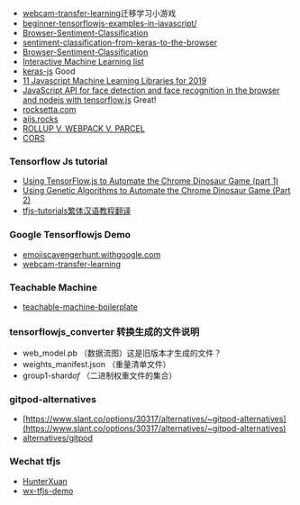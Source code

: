 - [webcam-transfer-learning](https://storage.googleapis.com/tfjs-examples/webcam-transfer-learning/dist/index.html)迁移学习小游戏
- [beginner-tensorflowjs-examples-in-javascript/](https://hpssjellis.github.io/beginner-tensorflowjs-examples-in-javascript/)
- [Browser-Sentiment-Classification](https://hpssjellis.github.io/beginner-tensorflowjs-examples-in-javascript/tf-examples/Browser-Sentiment-Classification/index.html)
- [sentiment-classification-from-keras-to-the-browser](https://medium.com/@alyafey22/sentiment-classification-from-keras-to-the-browser-7eda0d87cdc6)
- [Browser-Sentiment-Classification](https://github.com/zaidalyafeai/Browser-Sentiment-Classification)
- [Interactive Machine Learning list](https://inbrowser.ai/)
- [keras-js](https://transcranial.github.io/keras-js/#/) Good
- [11 Javascript Machine Learning Libraries for 2019](https://blog.bitsrc.io/11-javascript-machine-learning-libraries-to-use-in-your-app-c49772cca46c)
- [JavaScript API for face detection and face recognition in the browser and nodejs with tensorflow.js](https://justadudewhohacks.github.io/face-api.js/face_recognition) Great!
- [rocksetta.com](https://www.rocksetta.com/tensorflowjs/)
- [aijs.rocks](https://aijs.rocks/inspire/)
- [ROLLUP V. WEBPACK V. PARCEL](https://x-team.com/blog/rollup-webpack-parcel-comparison/)
- [CORS](https://enable-cors.org/server_nginx.html)

### Tensorflow Js tutorial
- [Using TensorFlow.js to Automate the Chrome Dinosaur Game (part 1)](https://heartbeat.fritz.ai/automating-chrome-dinosaur-game-part-1-290578f13907)
- [Using Genetic Algorithms to Automate the Chrome Dinosaur Game (Part 2)](https://heartbeat.fritz.ai/using-genetic-algorithms-to-automate-the-chrome-dinosaur-game-part-2-1c0007334297)
- [tfjs-tutorials繁体汉语教程翻译](https://github.com/NoobTW/tfjs-tutorials)

### Google Tensorflowjs Demo
- [emojiscavengerhunt.withgoogle.com](https://emojiscavengerhunt.withgoogle.com/)
- [webcam-transfer-learning](https://storage.googleapis.com/tfjs-examples/webcam-transfer-learning/dist/index.html)
### Teachable Machine 
- [teachable-machine-boilerplate](https://googlecreativelab.github.io/teachable-machine-boilerplate/)

### tensorflowjs_converter 转换生成的文件说明
- web_model.pb （数据流图）这是旧版本才生成的文件？
- weights_manifest.json （重量清单文件）
- group1-shard*of* （二进制权重文件的集合）

### gitpod-alternatives
- [https://www.slant.co/options/30317/alternatives/~gitpod-alternatives](https://www.slant.co/options/30317/alternatives/~gitpod-alternatives)
- [alternatives/gitpod](https://www.producthunt.com/alternatives/gitpod)

### Wechat tfjs
- [HunterXuan](https://hunterx.xyz/train-model-with-tfjs.html)
- [wx-tfjs-demo](https://github.com/HunterXuan/wx-tfjs-demo)
